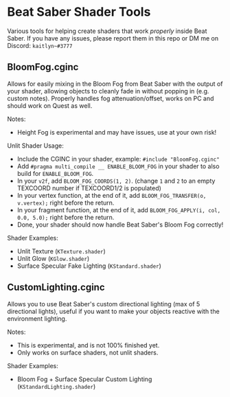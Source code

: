 # Beat Saber Shader Tools
Various tools for helping create shaders that work *properly* inside Beat Saber. If you have any issues, please report them in this repo or DM me on Discord: `kaitlyn~#3777`

## BloomFog.cginc
Allows for easily mixing in the Bloom Fog from Beat Saber with the output of your shader, allowing objects to cleanly fade in without popping in (e.g. custom notes). Properly handles fog attenuation/offset, works on PC and should work on Quest as well.

Notes:
- Height Fog is experimental and may have issues, use at your own risk!

Unlit Shader Usage:
- Include the CGINC in your shader, example: `#include "BloomFog.cginc"`
- Add `#pragma multi_compile __ ENABLE_BLOOM_FOG` in your shader to also build for `ENABLE_BLOOM_FOG`.
- In your `v2f`, add `BLOOM_FOG_COORDS(1, 2)`. (change `1` and `2` to an empty TEXCOORD number if TEXCOORD1/2 is populated)
- In your vertex function, at the end of it, add `BLOOM_FOG_TRANSFER(o, v.vertex);` right before the return.
- In your fragment function, at the end of it, add `BLOOM_FOG_APPLY(i, col, 0.0, 5.0);` right before the return.
- Done, your shader should now handle Beat Saber's Bloom Fog correctly!

Shader Examples:
- Unlit Texture (`KTexture.shader`)
- Unlit Glow (`KGlow.shader`)
- Surface Specular Fake Lighting (`KStandard.shader`)

## CustomLighting.cginc
Allows you to use Beat Saber's custom directional lighting (max of 5 directional lights), useful if you want to make your objects reactive with the environment lighting.

Notes:
- This is experimental, and is not 100% finished yet.
- Only works on surface shaders, not unlit shaders.

Shader Examples:
- Bloom Fog + Surface Specular Custom Lighting (`KStandardLighting.shader`)
